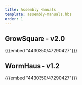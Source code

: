 ```yaml
---
title: Assembly Manuals
template: assembly-manuals.hbs
order: 1
---
```


## GrowSquare - v2.0

{{{embed "4430350/47290427"}}}

## WormHaus - v1.2

{{{embed "4430350/47290427"}}}

